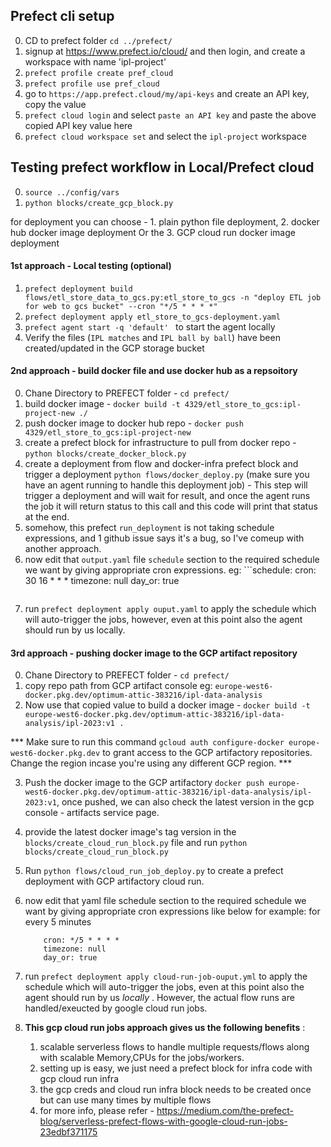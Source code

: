 ## Prefect cli setup
0. CD to prefect folder `cd ../prefect/`
1. signup at https://www.prefect.io/cloud/ and then login, and create a workspace with name 'ipl-project'
2. `prefect profile create pref_cloud`
3. `prefect profile use pref_cloud`
4. go to `https://app.prefect.cloud/my/api-keys` and create an API key, copy the value
5. `prefect cloud login` and select `paste an API key` and paste the above copied API key value here
6. `prefect cloud workspace set` and select the `ipl-project` workspace



## Testing prefect workflow in Local/Prefect cloud
0. `source ../config/vars`
1. `python blocks/create_gcp_block.py`

for deployment you can choose - 1. plain python file deployment, 2. docker hub docker image deployment Or the 3. GCP cloud run docker image deployment

#### 1st approach - Local testing (optional)
1. `prefect deployment build flows/etl_store_data_to_gcs.py:etl_store_to_gcs -n "deploy ETL job for web to gcs bucket" --cron "*/5 * * * *"`
2. `prefect deployment apply etl_store_to_gcs-deployment.yaml`
3. `prefect agent start -q 'default' ` to start the agent locally
4. Verify the files (`IPL matches` and `IPL ball by ball`) have been created/updated in the GCP storage bucket


#### 2nd approach - build docker file and use docker hub as a repsoitory
0. Chane Directory to PREFECT folder - `cd prefect/`
1. build docker image - `docker build -t 4329/etl_store_to_gcs:ipl-project-new ./`
2. push docker image to docker hub repo - `docker push 4329/etl_store_to_gcs:ipl-project-new`
3. create a prefect block for infrastructure to pull from docker repo - `python blocks/create_docker_block.py`
4. create a deployment from flow and docker-infra prefect block and trigger a deployment `python flows/docker_deploy.py` (make sure you have an agent running to handle this deployment job) - This step will trigger a deployment and will wait for result, and once the agent runs the job it will return status to this call and this code will print that status at the end.
5. somehow, this prefect `run_deployment` is not taking schedule expressions, and 1 github issue says it's a bug, so I've comeup with another approach.
6. now edit that `output.yaml` file `schedule` section to the required schedule we want by giving appropriate cron expressions.
eg: ```schedule:
        cron: 30 16 * * *
        timezone: null
        day_or: true
    ```
8. run `prefect deployment apply ouput.yaml` to apply the schedule which will auto-trigger the jobs, however, even at this point also the agent should run by us locally.


#### 3rd approach - pushing docker image to the GCP artifact repository
0. Chane Directory to PREFECT folder  - `cd prefect/`
1. copy repo path from GCP artifact console eg: `europe-west6-docker.pkg.dev/optimum-attic-383216/ipl-data-analysis`
2. Now use that copied value to build a docker image - `docker build -t europe-west6-docker.pkg.dev/optimum-attic-383216/ipl-data-analysis/ipl-2023:v1 .`

*** Make sure to run this command `gcloud auth configure-docker europe-west6-docker.pkg.dev` to grant access to the GCP artifactory repositories. Change the region incase you're using any different GCP region. ***

3. Push the docker image to the GCP artifactory `docker push europe-west6-docker.pkg.dev/optimum-attic-383216/ipl-data-analysis/ipl-2023:v1`, once pushed, we can also check the latest version in the gcp console - artifacts service page.
4. provide the latest docker image's tag version in the `blocks/create_cloud_run_block.py` file and run `python blocks/create_cloud_run_block.py` 
5. Run `python flows/cloud_run_job_deploy.py` to create a prefect deployment with GCP artifactory cloud run.
6. now edit that yaml file schedule section to the required schedule we want by giving appropriate cron expressions like below for example:
for every 5 minutes
    ```schedule:
        cron: */5 * * * *
        timezone: null
        day_or: true
    ```
8. run `prefect deployment apply cloud-run-job-ouput.yml` to apply the schedule which will auto-trigger the jobs, even at this point also the agent should run by us *locally* . However, the actual flow runs are handled/exeucted by google cloud run jobs.

9. **This gcp cloud run jobs approach gives us the following benefits** :
    1. scalable serverless flows to handle multiple requests/flows along with scalable Memory,CPUs for the jobs/workers.
    2. setting up is easy, we just need a prefect block for infra code with gcp cloud run infra
    3. the gcp creds and cloud run infra block needs to be created once but can use many times by multiple flows
    4. for more info, please refer - https://medium.com/the-prefect-blog/serverless-prefect-flows-with-google-cloud-run-jobs-23edbf371175
